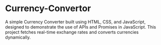 # Currency-Convertor
A simple Currency Converter built using HTML, CSS, and JavaScript, designed to demonstrate the use of APIs and Promises in JavaScript. This project fetches real-time exchange rates and converts currencies dynamically.
